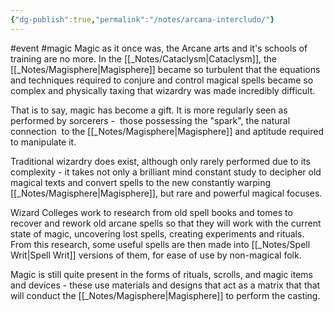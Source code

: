 ```yaml
---
{"dg-publish":true,"permalink":"/notes/arcana-intercludo/"}
---
```


#event #magic 
Magic as it once was, the Arcane arts and it's schools of training are no more. In the [[_Notes/Cataclysm\|Cataclysm]], the [[_Notes/Magisphere\|Magisphere]] became so turbulent that the equations and techniques required to conjure and control magical spells became so complex and physically taxing that wizardry was made incredibly difficult. 

That is to say, magic has become a gift. It is more regularly seen as performed by sorcerers -  those possessing the "spark", the natural connection  to the [[_Notes/Magisphere\|Magisphere]] and aptitude required to manipulate it.

Traditional wizardry does exist, although only rarely performed due to its complexity - it takes not only a brilliant mind constant study to decipher old magical texts and convert spells to the new constantly warping [[_Notes/Magisphere\|Magisphere]], but rare and powerful magical focuses.

Wizard Colleges work to research from old spell books and tomes to recover and rework old arcane spells so that they will work with the current state of magic, uncovering lost spells, creating experiments and rituals. From this research, some useful spells are then made into [[_Notes/Spell Writ\|Spell Writ]] versions of them, for ease of use by non-magical folk.

Magic is still quite present in the forms of rituals, scrolls, and magic items and devices - these use materials and designs that act as a matrix that that will conduct the [[_Notes/Magisphere\|Magisphere]] to perform the casting.